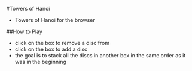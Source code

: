 #Towers of Hanoi
- Towers of Hanoi for the browser

##How to Play
- click on the box to remove a disc from
- click on the box to add a disc
- the goal is to stack all the discs in another box in the same order as it was in the beginning
